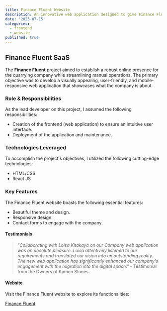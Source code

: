 ```yaml
---
title: Finance Fluent Website
description: An innovative web application designed to give Finance Fluent an online presence.
date: '2023-07-15'
categories:
  - frontend
  - website
published: true
---
```


<script>
  import Fluent from './components/Fluent.svelte'
</script>

<Fluent />

## Finance Fluent SaaS

The **Finance Fluent** project aimed to establish a robust online presence for the quarrying company while streamlining manual operations. The primary objective was to develop a visually appealing, user-friendly, and mobile-responsive web application that showcases what the company is about.

### Role & Responsibilities

As the lead developer on this project, I assumed the following responsibilities:

- Creation of the frontend (web application) to ensure an intuitive user interface.
- Deployment of the application and maintenance.

### Technologies Leveraged

To accomplish the project's objectives, I utilized the following cutting-edge technologies:

- HTML/CSS
- React JS

### Key Features

The Finance Fluent website boasts the following essential features:

- Beautiful theme and design.
- Responsive design.
- Contact forms to engage with the company.

#### Testimonials

> _"Collaborating with Loisa Kitakaya on our Company web application was an absolute pleasure. Loisa attentively listened to our requirements and translated our vision into an outstanding reality. The new web application has significantly enhanced our company's engagement with the migration into the digital space."_ - Testimonial from the Owners of Kamen Stones.

#### Website

Visit the Finance Fluent website to explore its functionalities:

[Finance Fluent](https://finance-fluent-site.netlify.app/)
